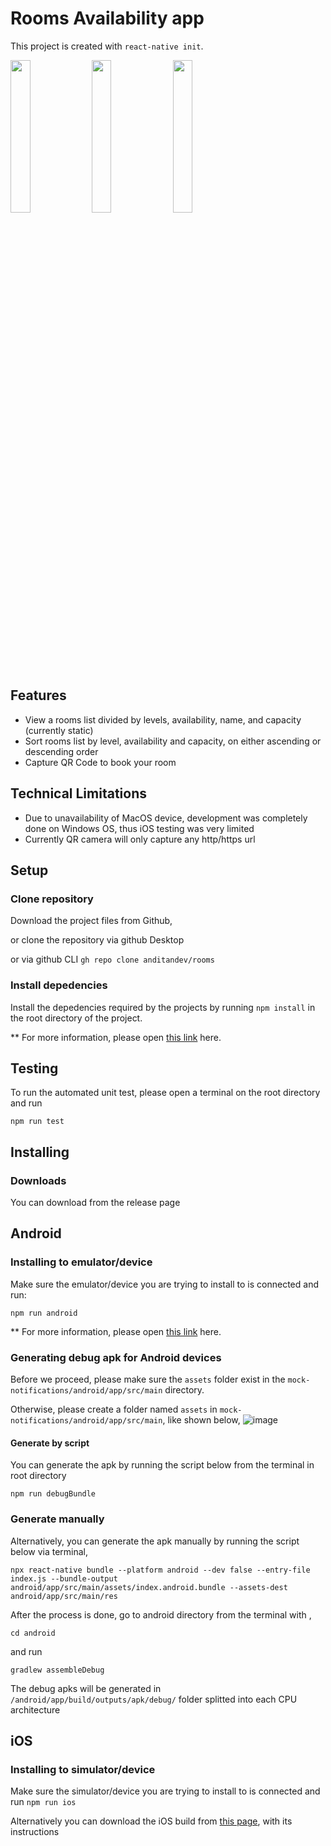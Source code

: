 # Rooms Availability app
This project is created with `react-native init`.
<p float="left">
<img src="https://user-images.githubusercontent.com/97089422/194278619-0cfba998-5d36-4c8b-8171-6107e984a4f7.png" width=25% height=25%>
<img src="https://user-images.githubusercontent.com/97089422/194278631-51caf6b2-50e3-43c8-bf86-b8efc3c307f7.png" width=25% height=25%>
<img src="https://user-images.githubusercontent.com/97089422/194278626-40be450c-a9bb-4136-b7a5-b523553c38ba.png" width=25% height=25%>
</p>

## Features
- View a rooms list divided by levels, availability, name, and capacity (currently static)
- Sort rooms list by level, availability and capacity, on either ascending or descending order
- Capture QR Code to book your room

## Technical Limitations
- Due to unavailability of MacOS device, development was completely done on Windows OS, thus iOS testing was very limited
- Currently QR camera will only capture any http/https url

## Setup
### Clone repository
Download the project files from Github,

or clone the repository via github Desktop

or via github CLI `gh repo clone anditandev/rooms`

### Install depedencies
Install the depedencies required by the projects by running `npm install` in the root directory of the project.

** For more information, please open [this link](https://reactnative.dev/docs/environment-setup) here.

## Testing
To run the automated unit test, please open a terminal on the root directory and run

`npm run test`


## Installing
### Downloads
You can download from the release page

## Android
### Installing to emulator/device
Make sure the emulator/device you are trying to install to is connected and run:

`npm run android`

** For more information, please open [this link](https://reactnative.dev/docs/running-on-device) here.

### Generating debug apk for Android devices
Before we proceed, please make sure the `assets` folder exist in the `mock-notifications/android/app/src/main` directory. 

Otherwise, please create a folder named `assets` in `mock-notifications/android/app/src/main`, like shown below,
![image](https://user-images.githubusercontent.com/97089422/194275501-d2ba51d1-a66b-4e5f-9cd7-91501d2c1c94.png)

#### Generate by script

You can generate the apk by running the script below from the terminal in root directory

`npm run debugBundle`

### Generate manually

Alternatively, you can generate the apk manually by running the script below via terminal,

`
npx react-native bundle --platform android --dev false --entry-file index.js --bundle-output android/app/src/main/assets/index.android.bundle --assets-dest android/app/src/main/res
`

After the process is done, go to android directory from the terminal with ,

`cd android`

and run

`gradlew assembleDebug`

The debug apks will be generated in `/android/app/build/outputs/apk/debug/` folder splitted into each CPU architecture

## iOS
### Installing to simulator/device

Make sure the simulator/device you are trying to install to is connected and run 
`npm run ios`

Alternatively you can download the iOS build from [this page](https://expo.dev/accounts/anditan/projects/rooms/builds/301c5a18-c100-4243-a6a9-15a7d1b25d54), with its instructions
